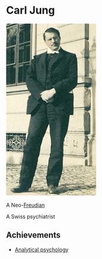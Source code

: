 # Carl Jung

![](carl-jung.png)

A Neo-[Freudian](../sigmund-freud/README.md)

A Swiss psychiatrist

## Achievements

- [Analytical psychology](analytical-psychology/README.md)